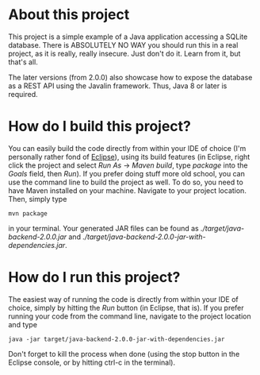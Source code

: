 # About this project

This project is a simple example of a Java application accessing a SQLite
database. There is ABSOLUTELY NO WAY you should run this in a real project, as
it is really, really insecure. Just don't do it. Learn from it, but that's all.

The later versions (from 2.0.0) also showcase how to expose the database as a
REST API using the Javalin framework. Thus, Java 8 or later is required.

# How do I build this project?

You can easily build the code directly from within your IDE of choice (I'm
personally rather fond of [Eclipse](http://www.eclipse.org)), using its build
features (in Eclipse, right click the project and select *Run As* ->
*Maven build*, type *package* into the *Goals* field, then *Run*). If you
prefer doing stuff more old school, you can use the command line to build the
project as well. To do so, you need to have Maven installed on your machine.
Navigate to your project location. Then, simply type

    mvn package

in your terminal. Your generated JAR files can be found as
*./target/java-backend-2.0.0.jar* and
*./target/java-backend-2.0.0-jar-with-dependencies.jar*.

# How do I run this project?

The easiest way of running the code is directly from within your IDE of choice,
simply by hitting the *Run* button (in Eclipse, that is). If you prefer running
your code from the command line, navigate to the project location and type

    java -jar target/java-backend-2.0.0-jar-with-dependencies.jar

Don't forget to kill the process when done (using the stop button in the
Eclipse console, or by hitting ctrl-c in the terminal).
